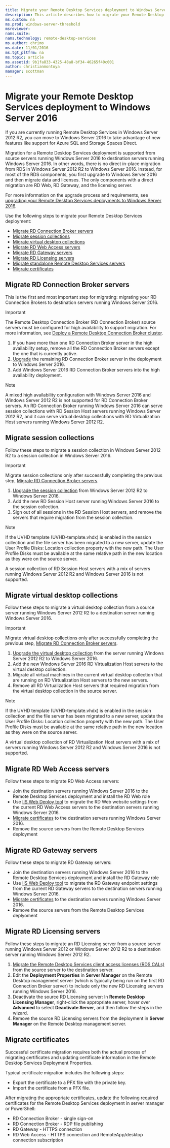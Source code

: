 ```yaml
---
title: Migrate your Remote Desktop Services deployment to Windows Server 2016
description: This article describes how to migrate your Remote Desktop Services deployment to new Windows Server 2016 servers.
ms.custom: na
ms.prod: windows-server-threshold
msreviewer:
nams.suite:
nams.technology: remote-desktop-services
ms.author: chrimo
ms.date: 11/01/2016
ms.tgt_pltfrm: na
ms.topic: article
ms.assetid: 9b1fa833-4325-48a8-bf34-46265f40c001
author: christianmontoya
manager: scottman
---
```

# Migrate your Remote Desktop Services deployment to Windows Server 2016

If you are currently running Remote Desktop Services in Windows Server 2012 R2, you can move to Windows Server 2016 to take advantage of new features like support for Azure SQL and Storage Spaces Direct.

Migration for a Remote Desktop Services deployment is supported from source servers running Windows Server 2016 to destination servers running Windows Server 2016. In other words, there is no direct in-place migration from RDS in Windows Server 2012 R2 to Windows Server 2016. Instead, for most of the RDS components, you first upgrade to Windows Server 2016 and then migrate data and licenses. The only components with a direct migration are RD Web, RD Gateway, and the licensing server.

For more information on the upgrade process and requirements, see [upgrading your Remote Desktop Services deployments to Windows Server 2016](upgrade-to-rds-2016.md).

Use the following steps to migrate your Remote Desktop Services deployment: 
- [Migrate RD Connection Broker servers](#Migrate-RD-Connection-Broker-servers) 
- [Migrate session collections](#Migrate-session-collection)
- [Migrate virtual desktop collections](#Migrate-virtual-desktop-collections)
- [Migrate RD Web Access servers](#Migrate-RD-Web-Access-servers)
- [Migrate RD Gateway servers](#Migrate-RD-Gateway-servers)
- [Migrate RD Licensing servers](#Migrate-RD-Licensing-servers)
- [Migrate standalone Remote Desktop Services servers](#Migrate-standalone-Remote-Desktop-Services-servers)
- [Migrate certificates](#Migrate-certificates)

## Migrate RD Connection Broker servers

This is the first and most important step for migrating: migrating your RD Connection Brokers to destination servers running Windows Server 2016.
> [!IMPORTANT] 
> The Remote Desktop Connection Broker (RD Connection Broker) source servers must be configured for high availability to support migration. For more information, see [Deploy a Remote Desktop Connection Broker cluster](Deploy-a-Remote-Desktop-Connection-Broker-cluster.md).

1. If you have more than one RD Connection Broker server in the high availability setup, remove all the RD Connection Broker servers except the one that is currently active.
2. [Upgrade](upgrade-to-rds-2016.md) the remaining RD Connection Broker server in the deployment to Windows Server 2016.
3. Add Windows Server 2016 RD Connection Broker servers into the high availability deployment.

> [!NOTE] 
> A mixed high availability configuration with Windows Server 2016 and Windows Server 2012 R2 is not supported for RD Connection Broker servers. 
> An RD Connection Broker running Windows Server 2016 can serve session collections with RD Session Host servers running Windows Server 2012 R2, and it can serve virtual desktop collections with RD Virtualization Host servers running Windows Server 2012 R2.

## Migrate session collections

Follow these steps to migrate a session collection in Windows Server 2012 R2 to a session collection in Windows Server 2016.
> [!IMPORTANT] 
> Migrate session collections only after successfully completing the previous step, [Migrate RD Connection Broker servers](#Migrate-RD-Connection-Broker-servers).

1. [Upgrade the session collection](Upgrade-to-RDSH-2016.md) from Windows Server 2012 R2 to Windows Server 2016.
2. Add the new RD Session Host server running Windows Server 2016 to the session collection.
3. Sign out of all sessions in the RD Session Host servers, and remove the servers that require migration from the session collection. 
> [!NOTE]
> If the UVHD template (UVHD-template.vhdx) is enabled in the session collection and the file server has been migrated to a new server, update the User Profile Disks: Location collection property with the new path. The User Profile Disks must be available at the same relative path in the new location as they were on the source server.
>
> A session collection of RD Session Host servers with a mix of servers running Windows Server 2012 R2 and Windows Server 2016 is not supported.

## Migrate virtual desktop collections

Follow these steps to migrate a virtual desktop collection from a source server running Windows Server 2012 R2 to a destination server running Windows Server 2016.

> [!IMPORTANT] 
> Migrate virtual desktop collections only after successfully completing the previous step, [Migrate RD Connection Broker servers](#Migrate-RD-Connection-Broker-servers).

1. [Upgrade the virtual desktop collection](Upgrade-to-RDVH-2016.md) from the server running Windows Server 2012 R2 to Windows Server 2016.
2. Add the new Windows Server 2016 RD Virtualization Host servers to the virtual desktop collection.
3. Migrate all virtual machines in the current virtual desktop collection that are running on RD Virtualization Host servers to the new servers. 
4. Remove all RD Virtualization Host servers that required migration from the virtual desktop collection in the source server.

> [!NOTE] 
> If the UVHD template (UVHD-template.vhdx) is enabled in the session collection and the file server has been migrated to a new server, update the User Profile Disks: Location collection property with the new path. The User Profile Disks must be available at the same relative path in the new location as they were on the source server.
>
> A virtual desktop collection of RD Virtualization Host servers with a mix of servers running Windows Server 2012 R2 and Windows Server 2016 is not supported.

## Migrate RD Web Access servers
Follow these steps to migrate RD Web Access servers:
- Join the destination servers running Windows Server 2016 to the Remote Desktop Services deployment and install the RD Web role
- Use [IIS Web Deploy tool](https://www.iis.net/) to migrate the RD Web website settings from the current RD Web Access servers to the destination servers running Windows Server 2016.
- [Migrate certificates](#Migrate-certificates) to the destination servers running Windows Server 2016.
- Remove the source servers from the Remote Desktop Services deployment  

## Migrate RD Gateway servers
Follow these steps to migrate RD Gateway servers:
- Join the destination servers running Windows Server 2016 to the Remote Desktop Services deployment and install the RD Gateway role
- Use [IIS Web Deploy tool](https://www.iis.net/) to migrate the RD Gateway endpoint settings from the current RD Gateway servers to the destination servers running Windows Server 2016.
- [Migrate certificates](#Migrate-certificates) to the destination servers running Windows Server 2016.
- Remove the source servers from the Remote Desktop Services deplyoment  

## Migrate RD Licensing servers

Follow these steps to migrate an RD Licensing server from a source server running Windows Server 2012 or Windows Server 2012 R2 to a destination server running Windows Server 2012 R2.

1. [Migrate the Remote Desktop Services client access licenses (RDS CALs)](migrate-rds-cals.md) from the source server to the destination server.
2. Edit the **Deployment Properties** in **Server Manager** on the Remote Desktop management server (which is typically being run on the first RD Connection Broker server) to include only the new RD Licensing servers running Windows Server 2016.
3. Deactivate the source RD Licensing server: In **Remote Desktop Licensing Manager**, right-click the appropriate server, hover over **Advanced** to select **Deactivate Server**, and then follow the steps in the wizard.
4. Remove the source RD Licensing servers from the deployment in **Server Manager** on the Remote Desktop management server.

## Migrate certificates

Successful certificate migration requires both the actual process of migrating certificates and updating certificate information in the Remote Desktop Services Deployment Properties.

Typical certificate migration includes the following steps:
- Export the certificate to a PFX file with the private key.
- Import the certificate from a PFX file.

After migrating the appropriate certificates, update the following required certificates for the Remote Desktop Services deployment in server manager or PowerShell: 
- RD Connection Broker - single sign-on
- RD Connection Broker - RDP file publishing
- RD Gateway - HTTPS connection
- RD Web Access - HTTPS connection and RemoteApp/desktop connection subscription